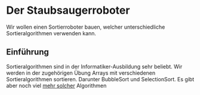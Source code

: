 # Der Staubsaugerroboter

Wir wollen einen Sortierroboter bauen, welcher unterschiedliche Sortieralgorithmen verwenden kann.

## Einführung
Sortieralgorithmen sind in der Informatiker-Ausbildung sehr beliebt. Wir werden in der zugehörigen Übung Arrays mit verschiedenen Sortieralgorithmen sortieren.
Darunter BubbleSort und SelectionSort. Es gibt aber noch viel [mehr solcher](https://de.wikipedia.org/wiki/Sortierverfahren) Algorithmen

